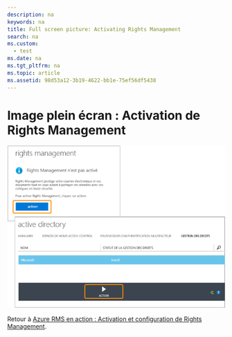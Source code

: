 ```yaml
---
description: na
keywords: na
title: Full screen picture: Activating Rights Management
search: na
ms.custom: 
  - test
ms.date: na
ms.tgt_pltfrm: na
ms.topic: article
ms.assetid: 98d53a12-3b19-4622-bb1e-75ef56df5438
---
```

# Image plein &#233;cran&#160;: Activation de Rights Management
![](../Image/AzRMS_StoryboardActivate.png)

Retour à [Azure RMS en action : Activation et configuration de Rights Management](http://technet.microsoft.com/library/jj585026.aspx).

